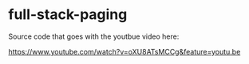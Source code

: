 # full-stack-paging


Source code that goes with the youtbue video here:

https://www.youtube.com/watch?v=oXU8ATsMCCg&feature=youtu.be
